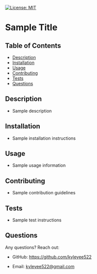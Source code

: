 
[![License: MIT](https://img.shields.io/badge/License-MIT-yellow.svg)](https://opensource.org/licenses/MIT)

# Sample Title

## Table of Contents

- [Description](#description)
- [Installation](#installation)
- [Usage](#usage)
- [Contributing](#contributing)
- [Tests](#tests)
- [Questions](#questions)

## Description

*   Sample description

## Installation

*   Sample installation instructions

## Usage

*   Sample usage information

## Contributing

*   Sample contribution guidelines

## Tests

*   Sample test instructions

## Questions
Any questions? Reach out:

*   GitHub: https://github.com/kyleyee522

*   Email: kyleyee522@gmail.com
